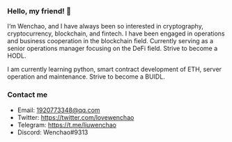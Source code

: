 ### Hello, my friend! 👋

I‘m Wenchao, and I have always been so interested in cryptography, cryptocurrency, blockchain, and fintech. I have been engaged in operations and business cooperation in the blockchain field. Currently serving as a senior operations manager focusing on the DeFi field. Strive to become a HODL.

I am currently learning python, smart contract development of ETH, server operation and maintenance. Strive to become a BUIDL.

### Contact me

- Email: 1920773348@qq.com
- Twitter: https://twitter.com/lovewenchao
- Telegram: https://t.me/liuwenchao
- Discord: Wenchao#9313
